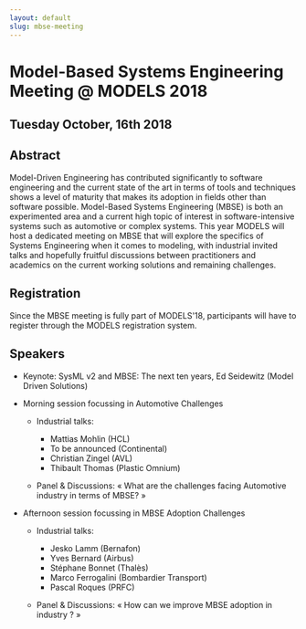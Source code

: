 ```yaml
---
layout: default
slug: mbse-meeting
---
```

<div class="row">
 <div class="col-md-11" markdown="1">

# Model-Based Systems Engineering Meeting @ MODELS 2018
## Tuesday October, 16th 2018

## Abstract 

Model-Driven Engineering has contributed significantly to software engineering and the current state of the art in terms of tools and techniques shows a level of maturity that makes its adoption in fields other than software possible.
Model-Based Systems Engineering (MBSE) is both an experimented area and a current high topic of interest in software-intensive systems such as automotive or complex systems.
This year MODELS will host a dedicated meeting on MBSE that will explore the specifics of Systems Engineering when it comes to modeling, with industrial invited talks and hopefully fruitful discussions between practitioners and academics on the current working solutions and remaining challenges.

## Registration

Since the MBSE meeting is fully part of MODELS'18, participants will have to register through the MODELS registration system.

## Speakers

* Keynote: SysML v2 and MBSE: The next ten years, Ed Seidewitz (Model Driven Solutions)
  	   
	   
* Morning session focussing in Automotive Challenges

  * Industrial talks:
	  * Mattias Mohlin (HCL)
	  * To be announced (Continental)
	  * Christian Zingel (AVL)
	  * Thibault Thomas (Plastic Omnium)

  * Panel & Discussions: « What are the challenges facing Automotive industry in terms of MBSE? »

* Afternoon session focussing in MBSE Adoption Challenges

  * Industrial talks:
    * Jesko Lamm (Bernafon)
    * Yves Bernard (Airbus)
    * Stéphane Bonnet (Thalès)
    * Marco Ferrogalini (Bombardier Transport)
    * Pascal Roques (PRFC)
   
  * Panel & Discussions: « How can we improve MBSE adoption in industry ? »

</div>
</div>
